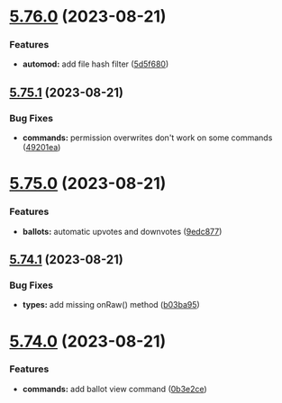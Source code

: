 # [5.76.0](https://github.com/onesoft-sudo/sudobot/compare/v5.75.1...v5.76.0) (2023-08-21)


### Features

* **automod:** add file hash filter ([5d5f680](https://github.com/onesoft-sudo/sudobot/commit/5d5f680b874915f8232a536c161e0063e5855209))



## [5.75.1](https://github.com/onesoft-sudo/sudobot/compare/v5.75.0...v5.75.1) (2023-08-21)


### Bug Fixes

* **commands:** permission overwrites don't work on some commands ([49201ea](https://github.com/onesoft-sudo/sudobot/commit/49201ea312f9b8bc22ee82b41a28ff0e6e233962))



# [5.75.0](https://github.com/onesoft-sudo/sudobot/compare/v5.74.1...v5.75.0) (2023-08-21)


### Features

* **ballots:** automatic upvotes and downvotes ([9edc877](https://github.com/onesoft-sudo/sudobot/commit/9edc877958842c235c90364112f4c8fc541b23c8))



## [5.74.1](https://github.com/onesoft-sudo/sudobot/compare/v5.74.0...v5.74.1) (2023-08-21)


### Bug Fixes

* **types:** add missing onRaw() method ([b03ba95](https://github.com/onesoft-sudo/sudobot/commit/b03ba9513138a1f4370884b302ecd9611263541d))



# [5.74.0](https://github.com/onesoft-sudo/sudobot/compare/v5.73.0...v5.74.0) (2023-08-21)


### Features

* **commands:** add ballot view command ([0b3e2ce](https://github.com/onesoft-sudo/sudobot/commit/0b3e2ced5022d21a7dba575230dd67ef3b32071c))



